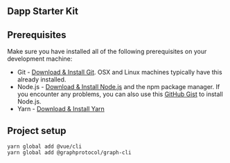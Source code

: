 
## Dapp Starter Kit

## Prerequisites
Make sure you have installed all of the following prerequisites on your development machine:
* Git - [Download & Install Git](https://git-scm.com/downloads). OSX and Linux machines typically have this already installed.
* Node.js - [Download & Install Node.js](https://nodejs.org/en/download/) and the npm package manager. If you encounter any problems, you can also use this [GitHub Gist](https://gist.github.com/isaacs/579814) to install Node.js.
* Yarn - [Download & Install Yarn](https://classic.yarnpkg.com/en/docs/install#mac-stable)

## Project setup
```
yarn global add @vue/cli
yarn global add @graphprotocol/graph-cli
```
